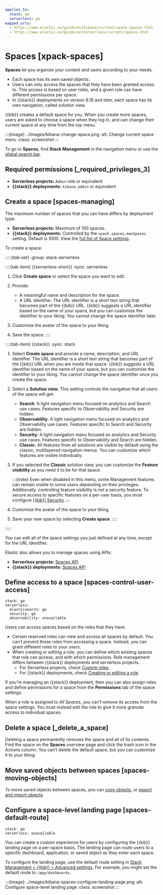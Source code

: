 ```yaml
---
applies_to:
  stack: ga
  serverless: ga
mapped_urls:
  - https://www.elastic.co/guide/en/kibana/current/xpack-spaces.html
  - https://www.elastic.co/guide/en/serverless/current/spaces.html
---
```


# Spaces [xpack-spaces]

**Spaces** let you organize your content and users according to your needs.

- Each space has its own saved objects.
- Users can only access the spaces that they have been granted access to. This access is based on user roles, and a given role can have different permissions per space.
- In {{stack}} deployments on version 8.16 and later, each space has its own navigation, called solution view.

{{kib}} creates a default space for you. When you create more spaces, users are asked to choose a space when they log in, and can change their current space at any time from the top menu.

:::{image} ../images/kibana-change-space.png
:alt: Change current space menu
:class: screenshot
:::

To go to **Spaces**, find **Stack Management** in the navigation menu or use the [global search bar](/explore-analyze/find-and-organize/find-apps-and-objects.md).


## Required permissions [_required_privileges_3]

* **Serverless projects:** `Admin` role or equivalent
* **{{stack}} deployments:** `kibana_admin` or equivalent


## Create a space [spaces-managing]

The maximum number of spaces that you can have differs by deployment type:

* **Serverless projects:** Maximum of 100 spaces.
* **{{stack}} deployments:** Controlled by the `xpack.spaces.maxSpaces` setting. Default is 1000. View the [full list of Space settings](kibana://reference/configuration-reference/spaces-settings.md).

To create a space:

:::::{tab-set}
:group: stack-serverless

::::{tab-item} {{serverless-short}}
:sync: serverless

1. Click **Create space** or select the space you want to edit.
2. Provide:

    * A meaningful name and description for the space.
    * A URL identifier. The URL identifier is a short text string that becomes part of the {{kib}} URL. {{kib}} suggests a URL identifier based on the name of your space, but you can customize the identifier to your liking. You cannot change the space identifier later.

3. Customize the avatar of the space to your liking.
4. Save the space.
::::

::::{tab-item} {{stack}}
:sync: stack

1. Select **Create space** and provide a name, description, and URL identifier.
   The URL identifier is a short text string that becomes part of the {{kib}} URL when you are inside that space. {{kib}} suggests a URL identifier based on the name of your space, but you can customize the identifier to your liking. You cannot change the space identifier once you create the space.

2. Select a **Solution view**. This setting controls the navigation that all users of the space will get:
   * **Search**: A light navigation menu focused on analytics and Search use cases. Features specific to Observability and Security are hidden.
   * **Observability**: A light navigation menu focused on analytics and Observability use cases. Features specific to Search and Security are hidden.
   * **Security**: A light navigation menu focused on analytics and Security use cases. Features specific to Observability and Search are hidden.
   * **Classic**: All features from all solutions are visible by default using the classic, multilayered navigation menus. You can customize which features are visible individually.

3. If you selected the **Classic** solution view, you can customize the **Feature visibility** as you need it to be for that space.

   :::{note}
   Even when disabled in this menu, some Management features can remain visible to some users depending on their privileges. Additionally, controlling feature visibility is not a security feature. To secure access to specific features on a per-user basis, you must configure [{{kib}} Security](/deploy-manage/users-roles/cluster-or-deployment-auth/built-in-roles.md).
   :::

4. Customize the avatar of the space to your liking.
5. Save your new space by selecting **Create space**.
::::

:::::

You can edit all of the space settings you just defined at any time, except for the URL identifier.

Elastic also allows you to manage spaces using APIs:

* **Serverless projects:** [Spaces API](https://www.elastic.co/docs/api/doc/serverless/operation/operation-get-spaces-space)
* **{{stack}} deployments:** [Spaces API](https://www.elastic.co/docs/api/doc/kibana/operation/operation-post-spaces-copy-saved-objects)


## Define access to a space [spaces-control-user-access]
```{applies_to}
stack: ga
serverless:
  elasticsearch: ga
  security: ga
  observability: unavailable
```

Users can access spaces based on the roles that they have.

* Certain reserved roles can view and access all spaces by default. You can’t prevent those roles from accessing a space. Instead, you can grant different roles to your users.
* When creating or editing a role, you can define which existing spaces that role can access, and with which permissions. Role management differs between {{stack}} deployments and serverless projects.
  - For Serverless projects, check [Custom roles](/deploy-manage/users-roles/cloud-organization/user-roles.md).
  - For {{stack}} deployments, check [Creating or editing a role](/deploy-manage/users-roles/cluster-or-deployment-auth/defining-roles.md).


If you're managing an {{stack}} deployment, then you can also assign roles and define permissions for a space from the **Permissions** tab of the space settings.

When a role is assigned to *All Spaces*, you can’t remove its access from the space settings. You must instead edit the role to give it more granular access to individual spaces.



## Delete a space [_delete_a_space]

Deleting a space permanently removes the space and all of its contents. Find the space on the **Spaces** overview page and click the trash icon in the Actions column. You can’t delete the default space, but you can customize it to your liking.


## Move saved objects between spaces [spaces-moving-objects]

To move saved objects between spaces, you can [copy objects](/explore-analyze/find-and-organize/saved-objects.md#managing-saved-objects-copy-to-space), or [export and import objects](/explore-analyze/find-and-organize/saved-objects.md#managing-saved-objects-export-objects).


## Configure a space-level landing page [spaces-default-route]
```{applies_to}
stack: ga
serverless: unavailable
```

You can create a custom experience for users by configuring the {{kib}} landing page on a per-space basis. The landing page can route users to a specific dashboard, application, or saved object as they enter each space.

To configure the landing page, use the default route setting in [Stack Management > {{kib}} > Advanced settings](kibana://reference/advanced-settings.md#kibana-general-settings). For example, you might set the default route to `/app/dashboards`.

:::{image} ../images/kibana-spaces-configure-landing-page.png
:alt: Configure space-level landing page
:class: screenshot
:::